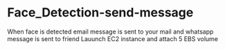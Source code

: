 # Face_Detection-send-message
When face is detected email message is sent to your mail and whatsapp message is sent to friend
Lauunch EC2 instance and attach 5 EBS volume
